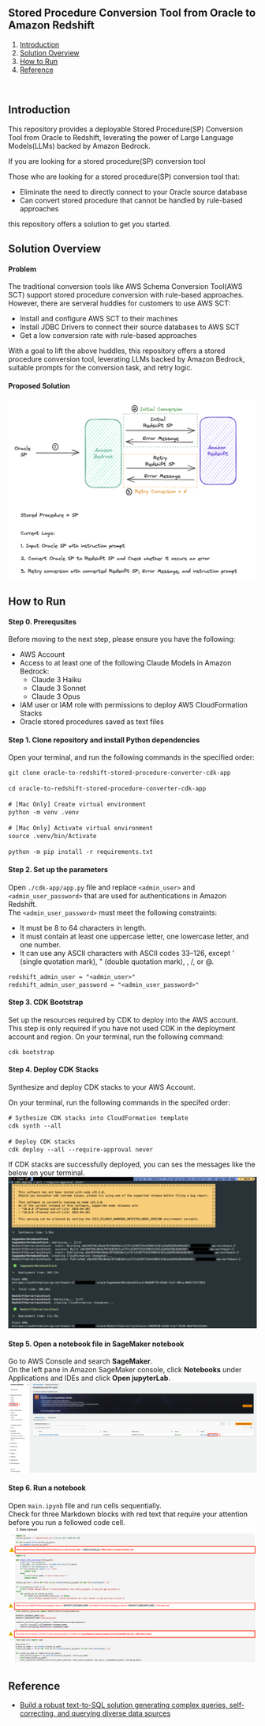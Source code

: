 ## Stored Procedure Conversion Tool from Oracle to Amazon Redshift
1. [Introduction](https://github.com/Jiyu-Kim/oracle-to-redshift-stored-procedure-converter-cdk-app#introduction)
2. [Solution Overview](https://github.com/Jiyu-Kim/oracle-to-redshift-stored-procedure-converter-cdk-app#solution-overview)
3. [How to Run](https://github.com/Jiyu-Kim/oracle-to-redshift-stored-procedure-converter-cdk-app#how-to-run)
4. [Reference](https://github.com/Jiyu-Kim/oracle-to-redshift-stored-procedure-converter-cdk-app#reference)
</br>

## Introduction
This repository provides a deployable Stored Procedure(SP) Conversion Tool from Oracle to Redshift, leverating the power of Large Language Models(LLMs) backed by Amazon Bedrock.

If you are looking for a stored procedure(SP) conversion tool

Those who are looking for a stored procedure(SP) conversion tool that:
- Eliminate the need to directly connect to your Oracle source database
- Can convert stored procedure that cannot be handled by rule-based approaches

this repository offers a solution to get you started.

## Solution Overview
#### Problem
The traditional conversion tools like AWS Schema Conversion Tool(AWS SCT) support stored procedure conversion with rule-based approaches.
However, there are serveral huddles for customers to use AWS SCT:
- Install and configure AWS SCT to their machines
- Install JDBC Drivers to connect their source databases to AWS SCT
- Get a low conversion rate with rule-based approaches

With a goal to lift the above huddles, this repository offers a stored procedure conversion tool, leverating LLMs backed by Amazon Bedrock, suitable prompts for the conversion task, and retry logic.

#### Proposed Solution
<!--[Image] Architecture Diagram-->
![Architecture Diagram](./images/Image.jpg)


## How to Run
#### Step 0. Prerequsites
Before moving to the next step, please ensure you have the following:
- AWS Account
- Access to at least one of the following Claude Models in Amazon Bedrock: 
    - Claude 3 Haiku
    - Claude 3 Sonnet
    - Claude 3 Opus
- IAM user or IAM role with permissions to deploy AWS CloudFormation Stacks
- Oracle stored procedures saved as text files


#### Step 1. Clone repository and install Python dependencies

Open your terminal, and run the following commands in the specified order:
```
git clone oracle-to-redshift-stored-procedure-converter-cdk-app

cd oracle-to-redshift-stored-procedure-converter-cdk-app

# [Mac Only] Create virtual environment
python -m venv .venv

# [Mac Only] Activate virtual environment
source .venv/bin/Activate

python -m pip install -r requirements.txt
```


#### Step 2. Set up the parameters
Open ```./cdk-app/app.py``` file and replace ```<admin_user>``` and ```<admin_user_password>``` that are used for authentications in Amazon Redshift.</br>
The ```<admin_user_password>``` must meet the following constraints:
- It must be 8 to 64 characters in length.
- It must contain at least one uppercase letter, one lowercase letter, and one number.
- It can use any ASCII characters with ASCII codes 33–126, except ' (single quotation mark), " (double quotation mark), \, /, or @.

```
redshift_admin_user = "<admin_user>"
redshift_admin_user_password = "<admin_user_password>"
```

#### Step 3. CDK Bootstrap
Set up the resources required by CDK to deploy into the AWS account. </br>
This step is only required if you have not used CDK in the deployment account and region. On your terminal, run the following command:
```
cdk bootstrap
```

#### Step 4. Deploy CDK Stacks
Synthesize and deploy CDK stacks to your AWS Account.

On your terminal, run the following commands in the specifed order:
```
# Sythesize CDK stacks into CloudFormation template
cdk synth --all

# Deploy CDK stacks
cdk deploy --all --require-approval never
```
If CDK stacks are successfully deployed, you can ses the messages like the below on your terminal.
![CDK Deploy Result](./images/cdk_deploy_result.png
)

#### Step 5. Open a notebook file in SageMaker notebook

Go to AWS Console and search <strong>SageMaker</strong>.</br>
On the left pane in Amazon SageMaker console, click <strong>Notebooks</strong> under Applications and IDEs and click <strong>Open jupyterLab</strong>.
![SageMaker Console](./images/sagemaker_console.png)


#### Step 6. Run a notebook
Open ```main.ipynb``` file and run cells sequentially.</br>
Check for three Markdown blocks with red text that require your attention before you run a followed code cell.
![Warning](./images/warning(1).png)
![Warning](./images/warning(2).png)

## Reference
- [Build a robust text-to-SQL solution generating complex queries, self-correcting, and querying diverse data sources](https://aws.amazon.com/blogs/machine-learning/build-a-robust-text-to-sql-solution-generating-complex-queries-self-correcting-and-querying-diverse-data-sources/)
